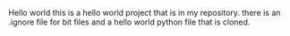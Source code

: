 Hello world
this is a hello world project that is in my repository.  there is an .ignore file for bit files and a hello world python file that is cloned.
